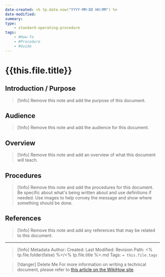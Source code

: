 ```yaml
---
date-created: <% tp.date.now("YYYY-MM-DD HH:MM") %>
date-modified:
summary: 
type:
    - standard-operating-procedure
tags:
    - #How-To
    - #Procedure
    - #Guide
---
```

# {{this.file.title}}

## Introduction / Purpose

> [!info]
> Remove this note and add the purpose of this document.

## Audience

> [!info]
> Remove this note and add the audience for this document.

## Overview

> [!info]
> Remove this note and add an overview of what this document will teach.

## Procedures

> [!info]
> Remove this note and add the procedures for this document. Be specific about what's being written about and use definitions if needed. Use images to help convey the message and show where something should be done.

## References

> [!info]
> Remove this note and add any references that may be related to this document.


--- 

> [!info] Metadata
> Author:
> Created:
> Last Modified:
> Revision
> Path: <% tp.file.folder(false) %>/<% tp.file.title %>.md
> Tags: `= this.file.tags`

> [!danger] Delete Me
> For more information on writing a technical document, please refer to [this article on the WikiHow site](https://www.wikihow.com/Write-a-Standard-Operating-Procedure).
